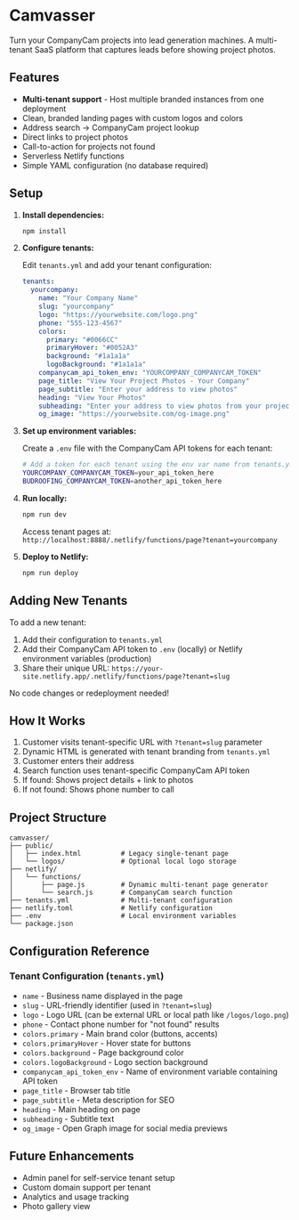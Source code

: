 # Camvasser

Turn your CompanyCam projects into lead generation machines. A multi-tenant SaaS platform that captures leads before showing project photos.

## Features

- **Multi-tenant support** - Host multiple branded instances from one deployment
- Clean, branded landing pages with custom logos and colors
- Address search → CompanyCam project lookup
- Direct links to project photos
- Call-to-action for projects not found
- Serverless Netlify functions
- Simple YAML configuration (no database required)

## Setup

1. **Install dependencies:**
   ```bash
   npm install
   ```

2. **Configure tenants:**

   Edit `tenants.yml` and add your tenant configuration:

   ```yaml
   tenants:
     yourcompany:
       name: "Your Company Name"
       slug: "yourcompany"
       logo: "https://yourwebsite.com/logo.png"
       phone: "555-123-4567"
       colors:
         primary: "#0066CC"
         primaryHover: "#0052A3"
         background: "#1a1a1a"
         logoBackground: "#1a1a1a"
       companycam_api_token_env: "YOURCOMPANY_COMPANYCAM_TOKEN"
       page_title: "View Your Project Photos - Your Company"
       page_subtitle: "Enter your address to view photos"
       heading: "View Your Photos"
       subheading: "Enter your address to view photos from your project."
       og_image: "https://yourwebsite.com/og-image.png"
   ```

3. **Set up environment variables:**

   Create a `.env` file with the CompanyCam API tokens for each tenant:

   ```bash
   # Add a token for each tenant using the env var name from tenants.yml
   YOURCOMPANY_COMPANYCAM_TOKEN=your_api_token_here
   BUDROOFING_COMPANYCAM_TOKEN=another_api_token_here
   ```

4. **Run locally:**
   ```bash
   npm run dev
   ```

   Access tenant pages at: `http://localhost:8888/.netlify/functions/page?tenant=yourcompany`

5. **Deploy to Netlify:**
   ```bash
   npm run deploy
   ```

## Adding New Tenants

To add a new tenant:

1. Add their configuration to `tenants.yml`
2. Add their CompanyCam API token to `.env` (locally) or Netlify environment variables (production)
3. Share their unique URL: `https://your-site.netlify.app/.netlify/functions/page?tenant=slug`

No code changes or redeployment needed!

## How It Works

1. Customer visits tenant-specific URL with `?tenant=slug` parameter
2. Dynamic HTML is generated with tenant branding from `tenants.yml`
3. Customer enters their address
4. Search function uses tenant-specific CompanyCam API token
5. If found: Shows project details + link to photos
6. If not found: Shows phone number to call

## Project Structure

```
camvasser/
├── public/
│   ├── index.html          # Legacy single-tenant page
│   └── logos/              # Optional local logo storage
├── netlify/
│   └── functions/
│       ├── page.js         # Dynamic multi-tenant page generator
│       └── search.js       # CompanyCam search function
├── tenants.yml             # Multi-tenant configuration
├── netlify.toml            # Netlify configuration
├── .env                    # Local environment variables
└── package.json
```

## Configuration Reference

### Tenant Configuration (`tenants.yml`)

- `name` - Business name displayed in the page
- `slug` - URL-friendly identifier (used in `?tenant=slug`)
- `logo` - Logo URL (can be external URL or local path like `/logos/logo.png`)
- `phone` - Contact phone number for "not found" results
- `colors.primary` - Main brand color (buttons, accents)
- `colors.primaryHover` - Hover state for buttons
- `colors.background` - Page background color
- `colors.logoBackground` - Logo section background
- `companycam_api_token_env` - Name of environment variable containing API token
- `page_title` - Browser tab title
- `page_subtitle` - Meta description for SEO
- `heading` - Main heading on page
- `subheading` - Subtitle text
- `og_image` - Open Graph image for social media previews

## Future Enhancements

- Admin panel for self-service tenant setup
- Custom domain support per tenant
- Analytics and usage tracking
- Photo gallery view

